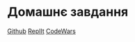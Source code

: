 # Домашнє завдання

[Github](https://github.com/JohnyQ13)
[ReplIt](https://replit.com/@JohnyQ13)
[CodeWars](https://www.codewars.com/users/JohnyQ13)

